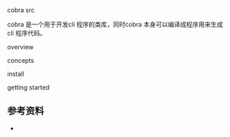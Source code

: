 <!-- ---
title: cobra src
date: 2019-02-18 12:33:50
category: src, cli
--- -->

cobra src


cobra 是一个用于开发cli 程序的类库，同时cobra 本身可以编译成程序用来生成 cli 程序代码。


overview

concepts

install

getting started



## 参考资料

- [](https://github.com/spf13/cobra/)